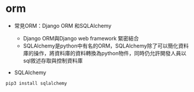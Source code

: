 # orm

 - 常見ORM：Django ORM 和SQLAlchemy
    - Django ORM與Django web framework 緊密結合
    - SQLAlchemy是python中有名的ORM，SQLAlchemy除了可以簡化資料庫的操作，將資料庫的資料轉換為python物件，同時仍允許開發人員以sql敘述存取與控制資料庫

- SQLAlchemy

```bash
pip3 install sqlalchemy
```